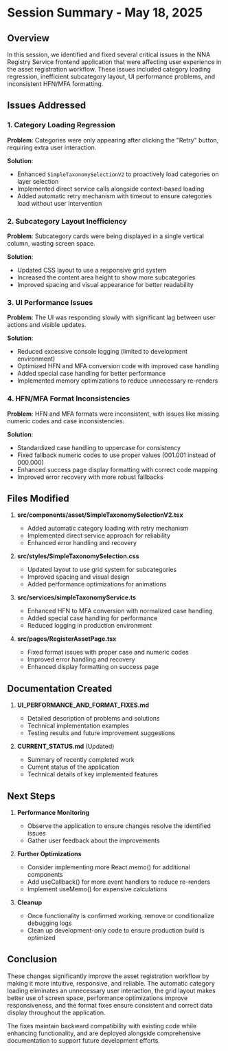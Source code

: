 # Session Summary - May 18, 2025

## Overview

In this session, we identified and fixed several critical issues in the NNA Registry Service frontend application that were affecting user experience in the asset registration workflow. These issues included category loading regression, inefficient subcategory layout, UI performance problems, and inconsistent HFN/MFA formatting.

## Issues Addressed

### 1. Category Loading Regression
**Problem**: Categories were only appearing after clicking the "Retry" button, requiring extra user interaction.

**Solution**: 
- Enhanced `SimpleTaxonomySelectionV2` to proactively load categories on layer selection
- Implemented direct service calls alongside context-based loading
- Added automatic retry mechanism with timeout to ensure categories load without user intervention

### 2. Subcategory Layout Inefficiency
**Problem**: Subcategory cards were being displayed in a single vertical column, wasting screen space.

**Solution**:
- Updated CSS layout to use a responsive grid system
- Increased the content area height to show more subcategories
- Improved spacing and visual appearance for better readability

### 3. UI Performance Issues
**Problem**: The UI was responding slowly with significant lag between user actions and visible updates.

**Solution**:
- Reduced excessive console logging (limited to development environment)
- Optimized HFN and MFA conversion code with improved case handling
- Added special case handling for better performance
- Implemented memory optimizations to reduce unnecessary re-renders

### 4. HFN/MFA Format Inconsistencies
**Problem**: HFN and MFA formats were inconsistent, with issues like missing numeric codes and case inconsistencies.

**Solution**:
- Standardized case handling to uppercase for consistency
- Fixed fallback numeric codes to use proper values (001.001 instead of 000.000)
- Enhanced success page display formatting with correct code mapping
- Improved error recovery with more robust fallbacks

## Files Modified

1. **src/components/asset/SimpleTaxonomySelectionV2.tsx**
   - Added automatic category loading with retry mechanism
   - Implemented direct service approach for reliability
   - Enhanced error handling and recovery

2. **src/styles/SimpleTaxonomySelection.css**
   - Updated layout to use grid system for subcategories
   - Improved spacing and visual design
   - Added performance optimizations for animations

3. **src/services/simpleTaxonomyService.ts**
   - Enhanced HFN to MFA conversion with normalized case handling
   - Added special case handling for performance
   - Reduced logging in production environment

4. **src/pages/RegisterAssetPage.tsx**
   - Fixed format issues with proper case and numeric codes
   - Improved error handling and recovery
   - Enhanced display formatting on success page

## Documentation Created

1. **UI_PERFORMANCE_AND_FORMAT_FIXES.md**
   - Detailed description of problems and solutions
   - Technical implementation examples
   - Testing results and future improvement suggestions

2. **CURRENT_STATUS.md** (Updated)
   - Summary of recently completed work
   - Current status of the application
   - Technical details of key implemented features

## Next Steps

1. **Performance Monitoring**
   - Observe the application to ensure changes resolve the identified issues
   - Gather user feedback about the improvements

2. **Further Optimizations**
   - Consider implementing more React.memo() for additional components
   - Add useCallback() for more event handlers to reduce re-renders
   - Implement useMemo() for expensive calculations

3. **Cleanup**
   - Once functionality is confirmed working, remove or conditionalize debugging logs
   - Clean up development-only code to ensure production build is optimized

## Conclusion

These changes significantly improve the asset registration workflow by making it more intuitive, responsive, and reliable. The automatic category loading eliminates an unnecessary user interaction, the grid layout makes better use of screen space, performance optimizations improve responsiveness, and the format fixes ensure consistent and correct data display throughout the application.

The fixes maintain backward compatibility with existing code while enhancing functionality, and are deployed alongside comprehensive documentation to support future development efforts.